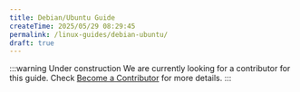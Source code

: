 ```yaml
---
title: Debian/Ubuntu Guide
createTime: 2025/05/29 08:29:45
permalink: /linux-guides/debian-ubuntu/
draft: true
---
```


<!-- ::::card-grid

:::card title="Author(s)" icon="fluent-emoji:writing-hand"


:::

:::card title="Co-author(s)" icon="fluent-emoji:two-hearts"


:::

:::: -->

:::warning Under construction
We are currently looking for a contributor for this guide. Check [Become a Contributor](/tuxies-wiki/contributions/) for more details.
:::
